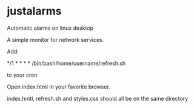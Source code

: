 # justalarms
Automatic alarms on linux desktop

A simple monitor for network services.

Add:

*/1 * * * * /bin/bash/home/username/refresh.sh

to your cron

Open index.html in your favorite browser.

index.hmtl, refresh.sh and styles.css should all be on the same directory
